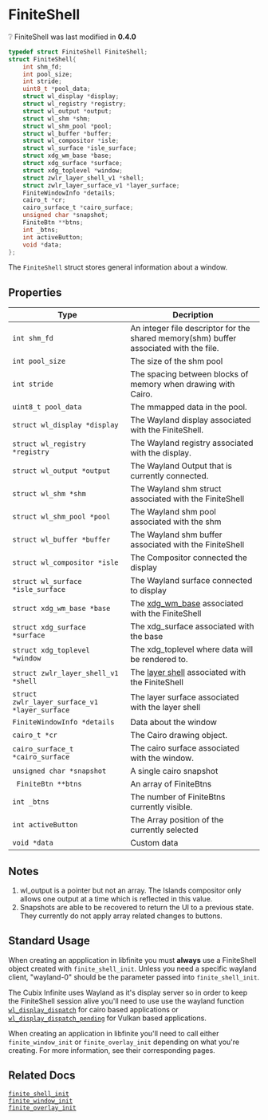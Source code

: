# FiniteShell

<div class="alert alert-info part text-info">
❔ FiniteShell was last modified in <b>0.4.0</b>
</div>

```c
typedef struct FiniteShell FiniteShell;
struct FiniteShell{
    int shm_fd;
    int pool_size;
    int stride;
    uint8_t *pool_data;
    struct wl_display *display;
    struct wl_registry *registry;
    struct wl_output *output;
    struct wl_shm *shm;
    struct wl_shm_pool *pool;
    struct wl_buffer *buffer;
    struct wl_compositor *isle;
    struct wl_surface *isle_surface;
    struct xdg_wm_base *base;
    struct xdg_surface *surface;
    struct xdg_toplevel *window;
    struct zwlr_layer_shell_v1 *shell;
    struct zwlr_layer_surface_v1 *layer_surface;
    FiniteWindowInfo *details;
    cairo_t *cr;
    cairo_surface_t *cairo_surface;
    unsigned char *snapshot;
    FiniteBtn **btns;
    int _btns;
    int activeButton;
    void *data;
};
```

The `FiniteShell` struct stores general information about a window.

## Properties

| Type                           | Decription                                                                             |
| ------------------------------ | -------------------------------------------------------------------------------------- |
| `int shm_fd`                   | An integer file descriptor for the shared memory(shm) buffer associated with the file. |
| `int pool_size`                | The size of the shm pool                                                               |
| `int stride`                   | The spacing between blocks of memory when drawing with Cairo.                          |
| `uint8_t pool_data`            | The mmapped data in the pool.                                                          |
| `struct wl_display *display`   | The Wayland display associated with the FiniteShell.                                   |
| `struct wl_registry *registry` | The Wayland registry associated with the display.                                      |
| `struct wl_output *output`     | The Wayland Output that is currently connected.                                    |
| `struct wl_shm *shm`           | The Wayland shm struct associated with the FiniteShell                                 |
| `struct wl_shm_pool *pool`     | The Wayland shm pool associated with the shm|
|`struct wl_buffer *buffer`| The Wayland shm buffer associated with the FiniteShell|
|`struct wl_compositor *isle`| The Compositor connected the display|
|`struct wl_surface *isle_surface`| The Wayland surface connected to display|
|`struct xdg_wm_base *base`| The [xdg_wm_base](https://wayland.app/protocols/xdg-shell#xdg_wm_base) associated with the FiniteShell|
|`struct xdg_surface *surface`| The xdg_surface associated with the base|
|`struct xdg_toplevel *window`| The xdg_toplevel where data will be rendered to.|
|`struct zwlr_layer_shell_v1 *shell`| The [layer shell](https://wayland.app/protocols/wlr-layer-shell-unstable-v1#zwlr_layer_shell_v1) associated with the FiniteShell|
|`struct zwlr_layer_surface_v1 *layer_surface`| The layer surface associated with the layer shell|
|`FiniteWindowInfo *details`| Data about the window|
|`cairo_t *cr`|The Cairo drawing object.|
|`cairo_surface_t *cairo_surface`|The cairo surface associated with the window.|
|`unsigned char *snapshot`|A single cairo snapshot|
|` FiniteBtn **btns`|An array of FiniteBtns|
|`int _btns`| The number of FiniteBtns currently visible.|
|`int activeButton`|The Array position of the currently selected |
|`void *data`|Custom data|

## Notes

1) wl_output is a pointer but not an array. The Islands compositor only allows one output at a time which is reflected in this value.<br>
2) Snapshots are able to be recovered to return the UI to a previous state. They currently do not apply array related changes to buttons.<br>

## Standard Usage
When creating an appplication in libfinite you must **always** use a FiniteShell object created with `finite_shell_init`. Unless you need a specific wayland client, "wayland-0" should be the parameter passed into `finite_shell_init`.

The Cubix Infinite uses Wayland as it's display server so in order to keep the FiniteShell session alive you'll need to use use the wayland function [`wl_display_dispatch`](https://wayland.freedesktop.org/docs/html/apb.html#Client-classwl__display_1a30a9c4f020f3e77581c7a81ecdb4913d) for cairo based applications or [`wl_display_dispatch_pending`](https://wayland.freedesktop.org/docs/html/apb.html#Client-classwl__display_1ac4b6b5ad31932bc3830ff362d2938560) for Vulkan based applications.

When creating an application in libfinite you'll need to call either `finite_window_init` or `finite_overlay_init` depending on what you're creating. For more information, see their corresponding pages.

## Related Docs
[`finite_shell_init`](../../functions/draw/finite_shell_init)<br>
[`finite_window_init`](../../functions/draw/finite_window_init)<br>
[`finite_overlay_init`](../../functions/draw/finite_overlay_init)<br>